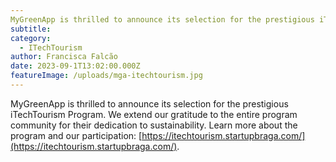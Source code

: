 ```yaml
---
MyGreenApp is thrilled to announce its selection for the prestigious iTechTourism Program. 
subtitle: 
category:
  - ITechTourism
author: Francisca Falcão
date: 2023-09-1T13:02:00.000Z
featureImage: /uploads/mga-itechtourism.jpg
---
```

MyGreenApp is thrilled to announce its selection for the prestigious iTechTourism Program. We extend our gratitude to the entire program community for their dedication to sustainability. Learn more about the program and our participation: [https://itechtourism.startupbraga.com/](https://itechtourism.startupbraga.com/).